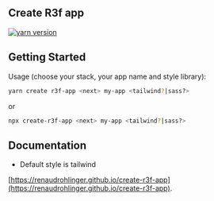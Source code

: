 ## Create R3f app

[![yarn version](https://badge.fury.io/js/create-r3f-app.svg)](https://badge.fury.io/js/create-r3f-app)


## Getting Started

Usage (choose your stack, your app name and style library):


```bash
yarn create r3f-app <next> my-app <tailwind?|sass?>
```

or

```bash
npx create-r3f-app <next> my-app <tailwind?|sass?>
```

## Documentation
- Default style is tailwind

[https://renaudrohlinger.github.io/create-r3f-app](https://renaudrohlinger.github.io/create-r3f-app).
